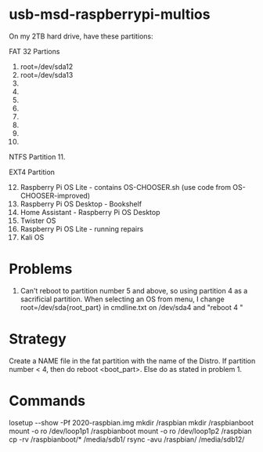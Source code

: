 # usb-msd-raspberrypi-multios

On my 2TB hard drive, have these partitions:

FAT 32 Partions

1. root=/dev/sda12
2. root=/dev/sda13
3.
4.
5.
6.
7.
8.
9.
10.

NTFS Partition
11.


EXT4 Partition

12. Raspberry Pi OS Lite - contains OS-CHOOSER.sh (use code from OS-CHOOSER-improved)
13. Raspberry Pi OS Desktop - Bookshelf
14. Home Assistant - Raspberry Pi OS Desktop
15. Twister OS
16. Raspberry Pi OS Lite - running repairs
17. Kali OS


# Problems

1. Can't reboot to partition number 5 and above, so using partition 4 as a sacrificial partition. When selecting an OS
from menu, I change root=/dev/sda{root_part} in cmdline.txt on /dev/sda4 and "reboot 4 "

# Strategy
Create a NAME file in the fat partition with the name of the Distro.
If partition number < 4, then do reboot <boot_part>. Else do as stated in problem 1.

# Commands

losetup --show -Pf 2020-raspbian.img
mkdir /raspbian
mkdir /raspbianboot
mount -o ro /dev/loop1p1 /raspbianboot
mount -o ro /dev/loop1p2 /raspbian
cp -rv /raspbianboot/* /media/sdb1/
rsync -avu /raspbian/ /media/sdb12/





